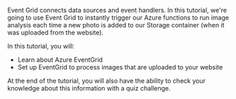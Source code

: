 Event Grid connects data sources and event handlers. In this tutorial, we're going to use Event Grid to instantly trigger our Azure functions to run image analysis each time a new photo is added to our Storage container (when it was uploaded from the website).

In this tutorial, you will:
- Learn about Azure EventGrid
- Set up EventGrid to process images that are uploaded to your website

At the end of the tutorial, you will also have the ability to check your knowledge about this information with a quiz challenge.
